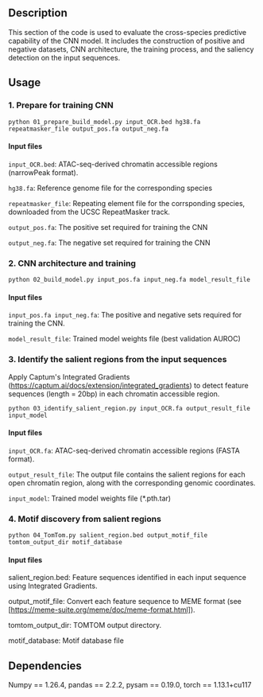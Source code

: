 ## **Description**
This section of the code is used to evaluate the cross-species predictive capability of the CNN model. It includes the construction of positive and negative datasets, CNN architecture, the training process, and the saliency detection on the input sequences.

## **Usage**
### **1. Prepare for training CNN**
`python 01_prepare_build_model.py input_OCR.bed hg38.fa repeatmasker_file output_pos.fa output_neg.fa`
#### **Input files**
`input_OCR.bed`: ATAC-seq-derived chromatin accessible regions (narrowPeak format).

`hg38.fa`: Reference genome file for the corresponding species

`repeatmasker_file`: Repeating element file for the corrsponding species, downloaded from the UCSC RepeatMasker track.

`output_pos.fa`: The positive set required for training the CNN

`output_neg.fa`: The negative set required for training the CNN

### **2. CNN architecture and training**
`python 02_build_model.py input_pos.fa input_neg.fa model_result_file`
#### **Input files**
`input_pos.fa input_neg.fa`: The positive and negative sets required for training the CNN.

`model_result_file`: Trained model weights file (best validation AUROC) 

### **3. Identify the salient regions from the input sequences**
Apply Captum's Integrated Gradients (https://captum.ai/docs/extension/integrated_gradients) to detect feature sequences (length = 20bp) in each chromatin accessible region.

`python 03_identify_salient_region.py input_OCR.fa output_result_file input_model`
#### **Input files**
`input_OCR.fa`: ATAC-seq-derived chromatin accessible regions (FASTA format).

`output_result_file`: The output file contains the salient regions for each open chromatin region, along with the corresponding genomic coordinates.

`input_model`: Trained model weights file (*.pth.tar)

### **4. Motif discovery from salient regions**
`python 04_TomTom.py salient_region.bed output_motif_file tomtom_output_dir motif_database`
#### **Input files**
salient_region.bed: Feature sequences identified in each input sequence using Integrated Gradients.

output_motif_file: Convert each feature sequence to MEME format (see [https://meme-suite.org/meme/doc/meme-format.html]).

tomtom_output_dir: TOMTOM output directory.

motif_database: Motif database file

## **Dependencies**
Numpy == 1.26.4, pandas == 2.2.2, pysam == 0.19.0, torch == 1.13.1+cu117
